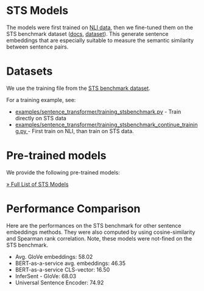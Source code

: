 # STS Models
The models were first trained on [NLI data](nli-models.md), then we fine-tuned them on the STS benchmark dataset ([docs](https://web.archive.org/web/20231128064114/http://ixa2.si.ehu.eus/stswiki/index.php/STSbenchmark), [dataset](https://huggingface.co/datasets/sentence-transformers/stsb)). This generate sentence embeddings that are especially suitable to measure the semantic similarity between sentence pairs.

# Datasets
We use the training file from the [STS benchmark dataset](https://huggingface.co/datasets/sentence-transformers/stsb).

For a training example, see:
- [examples/sentence_transformer/training_stsbenchmark.py](https://github.com/huggingface/sentence-transformers/blob/master/examples/sentence_transformer/training/sts/training_stsbenchmark.py) - Train directly on STS data
- [examples/sentence_transformer/training_stsbenchmark_continue_training.py ](https://github.com/huggingface/sentence-transformers/blob/master/examples/sentence_transformer/training/sts/training_stsbenchmark_continue_training.py) - First train on NLI, than train on STS data.

# Pre-trained models
 We provide the following pre-trained models:

[» Full List of STS Models](https://docs.google.com/spreadsheets/d/14QplCdTCDwEmTqrn1LH4yrbKvdogK4oQvYO1K1aPR5M/edit#gid=0)

# Performance Comparison
Here are the performances on the STS benchmark for other sentence embeddings methods. They were also computed by using cosine-similarity and Spearman rank correlation. Note, these models were not-fined on the STS benchmark.

- Avg. GloVe embeddings:  58.02 
- BERT-as-a-service avg. embeddings:  46.35 
- BERT-as-a-service CLS-vector: 16.50 
- InferSent - GloVe: 68.03 
- Universal Sentence Encoder: 74.92
